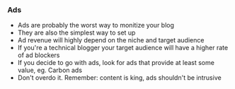 
### Ads

- Ads are probably the worst way to monitize your blog
- They are also the simplest way to set up
- Ad revenue will highly depend on the niche and target audience
- If you're a technical blogger your target audience will have a higher rate of ad blockers
- If you decide to go with ads, look for ads that provide at least some value, eg. Carbon ads
- Don't overdo it. Remember: content is king, ads shouldn't be intrusive 
